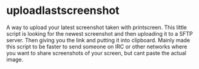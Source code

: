 # uploadlastscreenshot

A way to upload your latest screenshot taken with printscreen. This little script is looking for the newest screenshot and then uploading it to a SFTP server. Then giving you the link and putting it into clipboard. Mainly made this script to be faster to send someone on IRC or other networks where you want to share screenshots of your screen, but cant paste the actual image.
